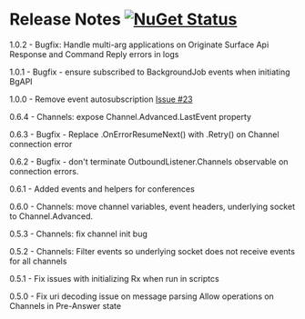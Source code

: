 Release Notes  [![NuGet Status](http://img.shields.io/nuget/v/NEventSocket.svg?style=flat)](https://www.nuget.org/packages/NEventSocket/)
============
1.0.2 - Bugfix: Handle multi-arg applications on Originate
                      Surface Api Response and Command Reply errors in logs

1.0.1 - Bugfix - ensure subscribed to BackgroundJob events when initiating BgAPI

1.0.0 - Remove event autosubscription [Issue #23](https://github.com/danbarua/NEventSocket/issues/23)

0.6.4 - Channels: expose Channel.Advanced.LastEvent property

0.6.3 - Bugfix - Replace .OnErrorResumeNext() with .Retry() on Channel connection error

0.6.2 - Bugfix - don't terminate OutboundListener.Channels observable on connection errors.

0.6.1 - Added events and helpers for conferences

0.6.0 - Channels: move channel variables, event headers, underlying socket to Channel.Advanced.

0.5.3 - Channels: fix channel init bug

0.5.2 - Channels: Filter events so underlying socket does not receive events for all channels

0.5.1 - Fix issues with initializing Rx when run in scriptcs

0.5.0 - Fix uri decoding issue on message parsing
Allow operations on Channels in Pre-Answer state